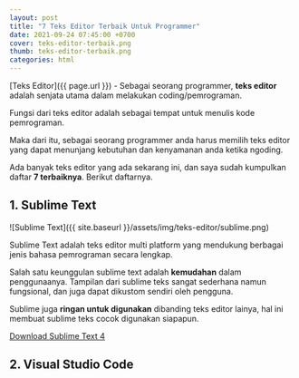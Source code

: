 ```yaml
---
layout: post
title: "7 Teks Editor Terbaik Untuk Programmer"
date: 2021-09-24 07:45:00 +0700
cover: teks-editor-terbaik.png
thumb: teks-editor-terbaik.png
categories: html
---
```


[Teks Editor]({{ page.url }}) - Sebagai seorang programmer, __teks editor__ adalah senjata utama dalam melakukan coding/pemrograman.

Fungsi dari teks editor adalah sebagai tempat untuk menulis kode pemrograman.

Maka dari itu, sebagai seorang programmer anda harus memilih teks editor yang dapat menunjang kebutuhan dan kenyamanan anda ketika ngoding.

Ada banyak teks editor yang ada sekarang ini, dan saya sudah kumpulkan daftar __7 terbaiknya__. Berikut daftarnya.

## 1. Sublime Text

![Sublime Text]({{ site.baseurl }}/assets/img/teks-editor/sublime.png)

Sublime Text adalah teks editor multi platform yang mendukung berbagai jenis bahasa pemrograman secara lengkap.

Salah satu keunggulan sublime text adalah __kemudahan__ dalam penggunaanya. Tampilan dari sublime teks sangat sederhana namun fungsional, dan juga dapat dikustom sendiri oleh pengguna.

Sublime juga __ringan untuk digunakan__ dibanding teks editor lainya, hal ini membuat sublime teks cocok digunakan siapapun.

[Download Sublime Text 4](https://www.sublimetext.com/download)

## 2. Visual Studio Code